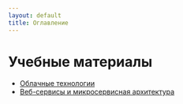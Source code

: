 ```yaml
---
layout: default
title: Оглавление
---
```


# Учебные материалы

<!-- [Linux](./linux/) -->
<!-- [Большие данные](./bigdata/) -->
* [Облачные технологии](./clouds/)
* [Веб-сервисы и микросервисная архитектура](./ws/)
<!-- [Программирование на Python](./python/) -->
